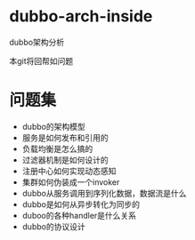 # dubbo-arch-inside
dubbo架构分析

本git将回帮如问题

# 问题集
- dubbo的架构模型
- 服务是如何发布和引用的
- 负载均衡是怎么搞的
- 过滤器机制是如何设计的
- 注册中心如何实现动态感知
- 集群如何伪装成一个invoker
- dubbo从服务调用到序列化数据，数据流是什么
- dubbo是如何从异步转化为同步的
- duboo的各种handler是什么关系
- dubbo的协议设计
